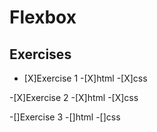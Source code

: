 # Flexbox
## Exercises

- [X]Exercise 1
   -[X]html
   -[X]css
   
-[X]Exercise 2
   -[X]html
   -[X]css

-[]Exercise 3
   -[]html
   -[]css


